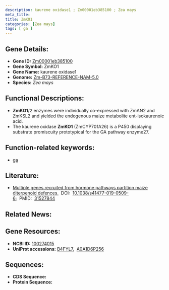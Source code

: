 ```yaml
---
description: kaurene oxidase1 ; Zm00001eb385100 ; Zea mays
meta_title:
title: ZmKO1
categories: [Zea mays]
tags: [ ga ]
---
```


## Gene Details:
- **Gene ID:**	[Zm00001eb385100](https://www.maizegdb.org/gene_center/gene/Zm00001eb385100)
- **Gene Symbol:** ZmKO1
- **Gene Name:** kaurene oxidase1
- **Genome:** [Zm-B73-REFERENCE-NAM-5.0](https://www.maizegdb.org/genome/assembly/Zm-B73-REFERENCE-NAM-5.0)
- **Species:** *Zea mays*

## Functional Descriptions:
   - **ZmKO1**/2 enzymes were individually co-expressed with ZmAN2 and ZmKSL2 and yielded the endogenous maize metabolite ent-isokaurenoic acid.
   - The kaurene oxidase **ZmKO1** (ZmCYP701A26) is a P450 displaying substrate promiscuity prototypical for the GA pathway enzyme27.

## Function-related keywords:
- [ga](/tags/ga/)

## Literature:
   - [Multiple genes recruited from hormone pathways partition maize diterpenoid defences.]( https://www.nature.com/articles/s41477-019-0509-6)&nbsp;&nbsp;DOI:&nbsp;&nbsp;[10.1038/s41477-019-0509-6](https://www.nature.com/articles/s41477-019-0509-6);&nbsp;&nbsp;PMID:&nbsp;&nbsp;[31527844](https://pubmed.ncbi.nlm.nih.gov/31527844/)

## Related News:

## Gene Resources:
- **NCBI ID:** [100274015](https://www.ncbi.nlm.nih.gov/gene/?term=100274015)
- **UniProt accessions:** [B4FYL7](https://www.uniprot.org/uniprotkb/B4FYL7/entry),&nbsp;&nbsp;[A0A1D6P256](https://www.uniprot.org/uniprotkb/A0A1D6P256/entry)



## Sequences:
- **CDS Sequence:**
- **Protein Sequence:**
